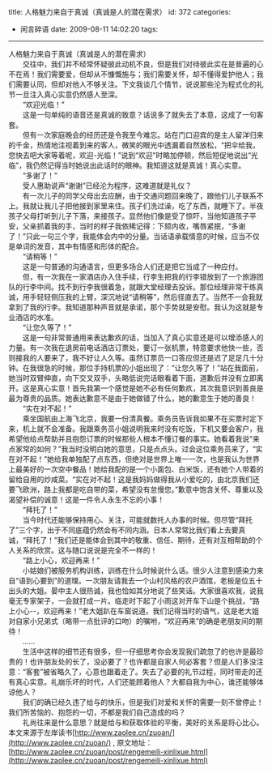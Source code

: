 title: 人格魅力来自于真诚（真诚是人的潜在需求）
id: 372
categories:
  - 闲言碎语
date: 2009-08-11 14:02:20
tags:
---

人格魅力来自于真诚（真诚是人的潜在需求）
</br>　　交往中，我们并不经常怀疑彼此动机不良，但是我们对待彼此实在是普遍的心不在焉！我们需要爱，但却从不慷慨施与；我们需要关怀，却不懂得爱护他人；我们需要认同，但却对他人不够关注。下文我谈几个情节，说说那些沦为程式化的礼节一旦注入真心实意仍然感人至深。
</br>　　“欢迎光临！”
</br>　　这是一句单纯的语音还是真诚的致意？话说多了就失去了本意，这成了一句客套。
</br>　　但有一次家庭晚会的经历还是令我至今难忘。站在门口迎宾的是主人留洋归来的千金，热情地注视着到来的客人，微笑的眼光中透漏着自然放松，“把伞给我，您快去吧大家等着呢，欢迎-光临！”说到“欢迎”时略加停顿，然后短促地说出“光临”，我仍然记得当时她说出此话时的眼神。我知道这就是真诚！真心实意。
</br>　　“多谢了！”
</br>　　受人惠助说声“谢谢”已经沦为程序，这难道就是礼仪？
</br>　　有一次儿子的同学父母出去应酬，由于交通问题回来晚了，跟他们儿子联系不上。我就让我儿子把他接到家里来住。孩子们洗过澡，吃了东西，就睡下了。半夜孩子父母打听到儿子下落，来接孩子。显然他们像是受了惊吓，当他知道孩子平安，父亲抓着我的手，当时的样子我依稀记得：下颏内收，嘴唇紧抿，“多谢了！”只此一句三个字，我能体会内中的分量。当话语承载情意的时候，应当不仅是单词的发音，其中有情感和形体的配合。
</br>　　“请稍等！”
</br>　　这是一句普通的沟通语言，但更多场合人们还是把它当成了一种应付。
</br>　　但，有一次我在一家酒店办入住手续，行李生把我的行李错放到了一个旅游团队的行李中间。找不到行李我很着急，就跟大堂经理去投诉。那位经理非常干练真诚，用手轻轻侧压我的上臂，深沉地说“请稍等”，然后径直去了。当然不一会我就拿到了我的行李。我知道那种声音就是承诺，那个手势就是安慰。我认为这就是专业酒店的水准。
</br>　　“让您久等了！”
</br>　　这是一句非常普通用来表达歉疚的话，当加入了真心实意还是可以增添感人的力量。有一次我在退房前电话酒店订票处，要订一张机票，特意要求他快一些，否则接我的人要来了，我不好让人久等。虽然订票员一口答应但还是迟了足足几十分钟。在我很急的时候，那位手持机票的小姐出现了：“让您久等了！”站在我面前，她当时双臂伸直，向下交叉双手，头略低说完话眼看着下面，道歉后并没有立即离开。这是真心实意！首先我第一个感觉是她不必有任何歉疚，其次我意识到善良是最为尊贵的品质。她表达歉意不是由于她做错了什么，她的歉意生于她的善良！
</br>　　“实在对不起！”
</br>　　乘坐国航由上海飞北京，我要一份清真餐。乘务员告诉我如果不在买票时定下来，机上就不会准备。我跟乘务员小姐说明我来时没有吃饭，下机又要会客户，我希望他给点帮助并且抱怨订票的时候那些人根本不懂订餐的事实。她看着我说“来点家常的如何？”我当时没明白她的意思，只是点点头。过会这位乘务员来了，“实在对不起！”她给我单独配了点东西，但绝对是世界上唯一一次，也是我认为世界上最美好的一次空中餐品！她给我配的是一个小面包、白米饭，还有她个人带着的留给自用的炒咸菜。“实在对不起！这是我妈妈做得我从小爱吃的，由北京我们还要飞欧洲，路上我都是吃自带的菜，希望没有怠慢您。”歉意中饱含关怀、尊重以及渴望补偿的诚意！这是一件令人永生不忘的小事！
</br>　　“拜托了！”
</br>　　当今时代还能够保持用心、关注，可能就数托人办事的时候。但尽管“拜托了”三个字，出于不同底蕴仍然会有不同内涵。日本人常常比我们看上去要真诚，“拜托了！”我们还是能体会到其中的敬重、信任、期待，还有对互相帮助的个人关系的欣赏。这与随口说说是完全不一样的！
</br>　　“路上小心，欢迎再来！”
</br>　　小姑娘们被服务机构训练，训练在什么时候说什么话。很少人注意到感染力来自“语到心要到”的道理。一次朋友请我去一个山村风格的农户酒馆，老板是位五十出头的大姐。晏中主人很热诚，我也恰如其分地说了些笑话。大家很喜欢我，说我毫无专家架子，一会就打成一片。临走时下起了小雨这对开车下山是个挑战，“路上小心--，欢迎再来！”老大姐趴在车窗说道。我们记得当时的语气，这是老大姐对自家小兄弟式（略带一点批评的口吻）的嘱咐，“欢迎再来”的确是老朋友间的期待！
</br>　　……
</br>　　生活中这样的细节还有很多，但一仔细思考你会发现我们疏忽了的也许是最珍贵的！也许朋友处的长了，没必要了？也许都是自家人何必客套？但是人们多没注意：“客套”被省略久了，心意也跟着走了。失去了必要的礼节过程，同时带走的还有真心实意。礼崩乐坏的时代，人们还能顾着他人？大都自我为中心，谁还能够体谅他人？
</br>　　我们的确已经久违了给与的快乐，但是我们对爱和关怀的需要一刻不曾停止！我们所苦恼的、抱怨的一切，不都是我们自己造成的吗？
</br>　　礼尚往来是什么意思？就是给与和获取体验的平衡，美好的关系是将心比心。
</br>本文来源于左岸读书[http://www.zaolee.cn/zuoan/](http://www.zaolee.cn/zuoan/) , 原文地址：[http://www.zaolee.cn/zuoan/post/rengemeili-xinlixue.html](http://www.zaolee.cn/zuoan/post/rengemeili-xinlixue.html)